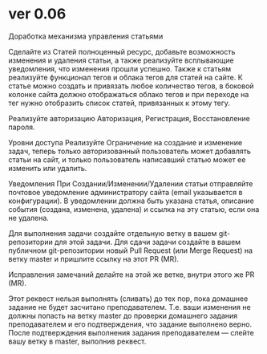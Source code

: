 # ver 0.06

Доработка механизма управления статьями

Сделайте из Статей полноценный ресурс, добавьте возможность изменения и удаления статьи, а также реализуйте всплывающие уведомления, что изменения прошли успешно.
Также к статьям реализуйте функционал тегов и облака тегов для статей на сайте. К статье можно создать и привязать любое количество тегов, в боковой колонке сайта должно отображаться облако тегов и при переходе на тег нужно отобразить список статей, привязанных к этому тегу.


Реализуйте авторизацию
Авторизация, Регистрация, Восстановление пароля.


Уровни доступа
Реализуйте Ограничение на создание и изменение задач, теперь только авторизованный пользователь может добавлять статьи на сайт, и только пользователь написавший статью может ее изменить или удалить.


Уведомления
При Создании/Изменении/Удалении статьи отправляйте почтовое уведомление администратору сайта (email указывается в конфигурации). В уведомлении должна быть указана статья, описание события (создана, изменена, удалена) и ссылка на эту статью, если она не удалена.


Для выполнения задачи создайте отдельную ветку в вашем git-репозитории для этой задачи. Для сдачи задачи  создайте в вашем публичном git-репозитории  новый Pull Request (или Merge Request) на ветку master и пришлите ссылку на этот PR (MR).

Исправления замечаний делайте на этой же ветке, внутри этого же PR (MR).

Этот реквест нельзя выполнять (сливать) до тех пор, пока домашнее задание не будет засчитано преподавателем. Т.е. ваши изменения не должны попасть на ветку master до проверки домашнего задания преподавателем и его подтверждения, что задание выполнено верно.
После подтверждения выполнения задания преподавателем — слейте вашу ветку в master, выполнив реквест.